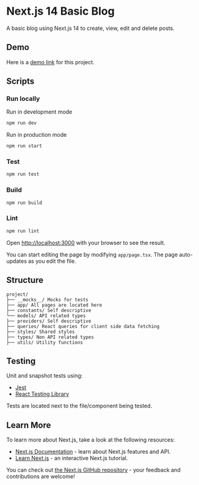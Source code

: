 # Next.js 14 Basic Blog

A basic blog using Next.js 14 to create, view, edit and delete posts.

## Demo

Here is a [demo link](https://next-basic-blog-ten.vercel.app/) for this project.

## Scripts

### Run locally

Run in development mode

```bash
npm run dev
```

Run in production mode

```bash
npm run start
```

### Test

```bash
npm run test
```

### Build

```bash
npm run build
```

### Lint

```bash
npm run lint
```

Open [http://localhost:3000](http://localhost:3000) with your browser to see the result.

You can start editing the page by modifying `app/page.tsx`. The page auto-updates as you edit the file.

## Structure

```text
project/
├── __mocks__/ Mocks for tests
├── app/ All pages are located here
├── constants/ Self descriptive
└── models/ API related types
├── providers/ Self descriptive
├── queries/ React queries for client side data fetching
├── styles/ Shared styles
├── types/ Non API related types
├── utils/ Utility functions
```

## Testing

Unit and snapshot tests using:

- [Jest](https://jestjs.io/)
- [React Testing Library](https://testing-library.com/docs/react-testing-library/intro/)

Tests are located next to the file/component being tested.

## Learn More

To learn more about Next.js, take a look at the following resources:

- [Next.js Documentation](https://nextjs.org/docs) - learn about Next.js features and API.
- [Learn Next.js](https://nextjs.org/learn) - an interactive Next.js tutorial.

You can check out [the Next.js GitHub repository](https://github.com/vercel/next.js/) - your feedback and contributions are welcome!
